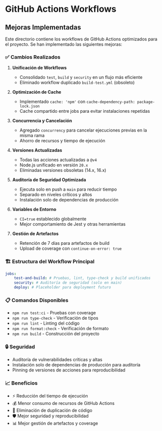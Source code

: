 # GitHub Actions Workflows

## Mejoras Implementadas

Este directorio contiene los workflows de GitHub Actions optimizados para el proyecto. Se han implementado las siguientes mejoras:

### ✅ Cambios Realizados

1. **Unificación de Workflows**

    - Consolidado `test`, `build` y `security` en un flujo más eficiente
    - Eliminado workflow duplicado `build-test.yml` (obsoleto)

2. **Optimización de Cache**

    - Implementado `cache: 'npm'` con `cache-dependency-path: package-lock.json`
    - Cache compartido entre jobs para evitar instalaciones repetidas

3. **Concurrencia y Cancelación**

    - Agregado `concurrency` para cancelar ejecuciones previas en la misma rama
    - Ahorro de recursos y tiempo de ejecución

4. **Versiones Actualizadas**

    - Todas las acciones actualizadas a `@v4`
    - Node.js unificado en versión `20.x`
    - Eliminadas versiones obsoletas (14.x, 16.x)

5. **Auditoría de Seguridad Optimizada**

    - Ejecuta solo en push a `main` para reducir tiempo
    - Separado en niveles críticos y altos
    - Instalación solo de dependencias de producción

6. **Variables de Entorno**

    - `CI=true` establecido globalmente
    - Mejor comportamiento de Jest y otras herramientas

7. **Gestión de Artefactos**
    - Retención de 7 días para artefactos de build
    - Upload de coverage con `continue-on-error: true`

### 🏗️ Estructura del Workflow Principal

```yaml
jobs:
    test-and-build: # Pruebas, lint, type-check y build unificados
    security: # Auditoría de seguridad (solo en main)
    deploy: # Placeholder para deployment futuro
```

### 📋 Comandos Disponibles

- `npm run test:ci` - Pruebas con coverage
- `npm run type-check` - Verificación de tipos
- `npm run lint` - Linting del código
- `npm run format:check` - Verificación de formato
- `npm run build` - Construcción del proyecto

### 🔒 Seguridad

- Auditoría de vulnerabilidades críticas y altas
- Instalación solo de dependencias de producción para auditoría
- Pinning de versiones de acciones para reproducibilidad

### 📈 Beneficios

- ⚡ Reducción del tiempo de ejecución
- 💰 Menor consumo de recursos de GitHub Actions
- 🔄 Eliminación de duplicación de código
- 🛡️ Mejor seguridad y reproducibilidad
- 📊 Mejor gestión de artefactos y coverage
